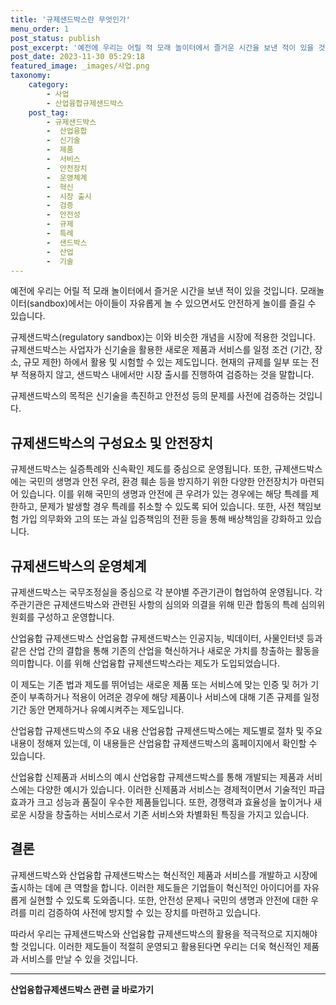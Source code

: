 ```yaml
---
title: '규제샌드박스란 무엇인가'
menu_order: 1
post_status: publish
post_excerpt: '예전에 우리는 어릴 적 모래 놀이터에서 즐거운 시간을 보낸 적이 있을 것입니다. 모래놀이터 sandbox 에서는 아이들이 자유롭게 놀 수 있으면서도 안전하게 놀이를 즐길 수 있습니다.'
post_date: 2023-11-30 05:29:18
featured_image: _images/사업.png
taxonomy:
    category:
        - 사업
        - 산업융합규제샌드박스
    post_tag:
        - 규제샌드박스
        -  산업융합
        -  신기술
        -  제품
        -  서비스
        -  안전장치
        -  운영체계
        -  혁신
        -  시장 출시
        -  검증
        -  안전성
        -  규제
        -  특례
        -  샌드박스
        -  산업
        -  기술
---
```


예전에 우리는 어릴 적 모래 놀이터에서 즐거운 시간을 보낸 적이 있을 것입니다. 모래놀이터(sandbox)에서는 아이들이 자유롭게 놀 수 있으면서도 안전하게 놀이를 즐길 수 있습니다. 

규제샌드박스(regulatory sandbox)는 이와 비슷한 개념을 시장에 적용한 것입니다. 규제샌드박스는 사업자가 신기술을 활용한 새로운 제품과 서비스를 일정 조건 (기간, 장소, 규모 제한) 하에서 활용 및 시험할 수 있는 제도입니다. 현재의 규제를 일부 또는 전부 적용하지 않고, 샌드박스 내에서만 시장 출시를 진행하여 검증하는 것을 말합니다.

규제샌드박스의 목적은 신기술을 촉진하고 안전성 등의 문제를 사전에 검증하는 것입니다. 

## 규제샌드박스의 구성요소 및 안전장치
규제샌드박스는 실증특례와 신속확인 제도를 중심으로 운영됩니다. 또한, 규제샌드박스에는 국민의 생명과 안전 우려, 환경 훼손 등을 방지하기 위한 다양한 안전장치가 마련되어 있습니다. 이를 위해 국민의 생명과 안전에 큰 우려가 있는 경우에는 해당 특례를 제한하고, 문제가 발생할 경우 특례를 취소할 수 있도록 되어 있습니다. 또한, 사전 책임보험 가입 의무화와 고의 또는 과실 입증책임의 전환 등을 통해 배상책임을 강화하고 있습니다.

## 규제샌드박스의 운영체계
규제샌드박스는 국무조정실을 중심으로 각 분야별 주관기관이 협업하여 운영됩니다. 각 주관기관은 규제샌드박스와 관련된 사항의 심의와 의결을 위해 민관 합동의 특례 심의위원회를 구성하고 운영합니다.

산업융합 규제샌드박스
산업융합 규제샌드박스는 인공지능, 빅데이터, 사물인터넷 등과 같은 산업 간의 결합을 통해 기존의 산업을 혁신하거나 새로운 가치를 창출하는 활동을 의미합니다. 이를 위해 산업융합 규제샌드박스라는 제도가 도입되었습니다. 

이 제도는 기존 법과 제도를 뛰어넘는 새로운 제품 또는 서비스에 맞는 인증 및 허가 기준이 부족하거나 적용이 어려운 경우에 해당 제품이나 서비스에 대해 기존 규제를 일정 기간 동안 면제하거나 유예시켜주는 제도입니다.

산업융합 규제샌드박스의 주요 내용
산업융합 규제샌드박스에는 제도별로 절차 및 주요 내용이 정해져 있는데, 이 내용들은 산업융합 규제샌드박스의 홈페이지에서 확인할 수 있습니다.

산업융합 신제품과 서비스의 예시
산업융합 규제샌드박스를 통해 개발되는 제품과 서비스에는 다양한 예시가 있습니다. 이러한 신제품과 서비스는 경제적이면서 기술적인 파급효과가 크고 성능과 품질이 우수한 제품들입니다. 또한, 경쟁력과 효율성을 높이거나 새로운 시장을 창출하는 서비스로서 기존 서비스와 차별화된 특징을 가지고 있습니다.

## 결론
규제샌드박스와 산업융합 규제샌드박스는 혁신적인 제품과 서비스를 개발하고 시장에 출시하는 데에 큰 역할을 합니다. 이러한 제도들은 기업들이 혁신적인 아이디어를 자유롭게 실현할 수 있도록 도와줍니다. 또한, 안전성 문제나 국민의 생명과 안전에 대한 우려를 미리 검증하여 사전에 방지할 수 있는 장치를 마련하고 있습니다.

따라서 우리는 규제샌드박스와 산업융합 규제샌드박스의 활용을 적극적으로 지지해야 할 것입니다. 이러한 제도들이 적절히 운영되고 활용된다면 우리는 더욱 혁신적인 제품과 서비스를 만날 수 있을 것입니다.
<!-- wp:separator -->
<hr class="wp-block-separator has-alpha-channel-opacity"/>
<!-- /wp:separator -->

<!-- wp:group {"backgroundColor":"base","layout":{"type":"constrained"}} -->
<div class="wp-block-group has-base-background-color has-background"><!-- wp:paragraph {"align":"center","fontSize":"medium"} -->
<p class="has-text-align-center has-large-font-size"><strong>산업융합규제샌드박스 관련 글 바로가기</strong></p>
<!-- /wp:paragraph -->


<!-- wp:latest-posts
{"categories":[{"id":27598,"count":19,"description":"","link":"https://uknowlaw.com/category/%ec%82%b0%ec%97%85%ec%9c%b5%ed%95%a9%ea%b7%9c%ec%a0%9c%ec%83%8c%eb%93%9c%eb%b0%95%ec%8a%a4/","name":"산업융합규제샌드박스","slug":"산업융합규제샌드박스","taxonomy":"category","parent":0,"meta":[],"_links":{"self":[{"href":"https://uknowlaw.com/wp-json/wp/v2/categories/27598"}],"collection":[{"href":"https://uknowlaw.com/wp-json/wp/v2/categories"}],"about":[{"href":"https://uknowlaw.com/wp-json/wp/v2/taxonomies/category"}],"wp:post_type":[{"href":"https://uknowlaw.com/wp-json/wp/v2/posts?categories=27598"}],"curies":[{"name":"wp","href":"https://api.w.org/{rel}","templated":true}]}}],"postsToShow":100,"excerptLength":28,"postLayout":"grid","columns":2,"featuredImageAlign":"left","featuredImageSizeSlug":"large","fontSize":"small"} /--></div>
<!-- /wp:group -->
